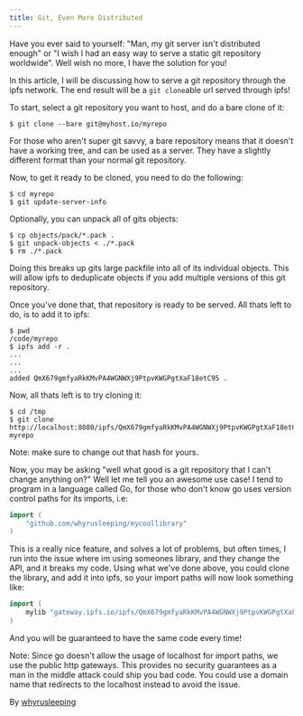 ```yaml
---
title: Git, Even More Distributed
---
```


Have you ever said to yourself: "Man, my git server isn't distributed enough" or
"I wish I had an easy way to serve a static git repository worldwide". Well wish
no more, I have the solution for you!

In this article, I will be discussing how to serve a git repository through the
ipfs network. The end result will be a `git clone`able url served through ipfs!

To start, select a git repository you want to host, and do a bare clone of it:
```
$ git clone --bare git@myhost.io/myrepo
```

For those who aren't super git savvy, a bare repository means that it doesn't have
a working tree, and can be used as a server. They have a slightly different
format than your normal git repository.

Now, to get it ready to be cloned, you need to do the following:
```
$ cd myrepo
$ git update-server-info
```

Optionally, you can unpack all of gits objects:
```
$ cp objects/pack/*.pack .
$ git unpack-objects < ./*.pack
$ rm ./*.pack
```

Doing this breaks up gits large packfile into all of its individual objects.
This will allow ipfs to deduplicate objects if you add multiple versions of
this git repository.

Once you've done that, that repository is ready to be served. All thats left to do, is
to add it to ipfs:
```
$ pwd
/code/myrepo
$ ipfs add -r .
...
...
...
added QmX679gmfyaRkKMvPA4WGNWXj9PtpvKWGPgtXaF18etC95 .
```

Now, all thats left is to try cloning it:
```
$ cd /tmp
$ git clone http://localhost:8080/ipfs/QmX679gmfyaRkKMvPA4WGNWXj9PtpvKWGPgtXaF18etC95 myrepo
```

Note: make sure to change out that hash for yours.

Now, you may be asking "well what good is a git repository that I can't change anything on?"
Well let me tell you an awesome use case! I tend to program in a language called Go,
for those who don't know go uses version control paths for its imports, i.e:
```go
import (
	"github.com/whyrusleeping/mycoollibrary"
)
```

This is a really nice feature, and solves a lot of problems, but often times, I run into
the issue where im using someones library, and they change the API, and it breaks my code.
Using what we've done above, you could clone the library, and add it into ipfs, so your import
paths will now look something like:
```go
import (
	mylib "gateway.ipfs.io/ipfs/QmX679gmfyaRkKMvPA4WGNWXj9PtpvKWGPgtXaF18etC95"
)
```

And you will be guaranteed to have the same code every time!

Note: Since go doesn't allow the usage of localhost for import paths, we use the
public http gateways. This provides no security guarantees as a man in the
middle attack could ship you bad code. You could use a domain name that redirects
to the localhost instead to avoid the issue.

By [whyrusleeping](http://github.com/whyrusleeping)
